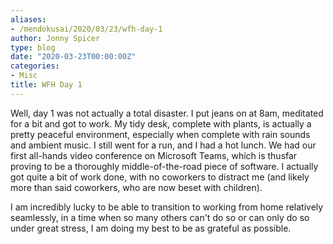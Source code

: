 ```yaml
---
aliases:
- /mendokusai/2020/03/23/wfh-day-1
author: Jonny Spicer
type: blog
date: "2020-03-23T00:00:00Z"
categories:
- Misc
title: WFH Day 1
---
```

Well, day 1 was not actually a total disaster. I put jeans on at 8am, meditated for a bit and got to work. My tidy desk,
complete with plants, is actually a pretty peaceful environment, especially when complete with rain sounds and ambient
music. I still went for a run, and I had a hot lunch. We had our first all-hands video conference on Microsoft Teams,
which is thusfar proving to be a thoroughly middle-of-the-road piece of software. I actually got quite a bit of work
done, with no coworkers to distract me (and likely more than said coworkers, who are now beset with children).

I am incredibly lucky to be able to transition to working from home relatively seamlessly, in a time when so many others
can't do so or can only do so under great stress, I am doing my best to be as grateful as possible.
